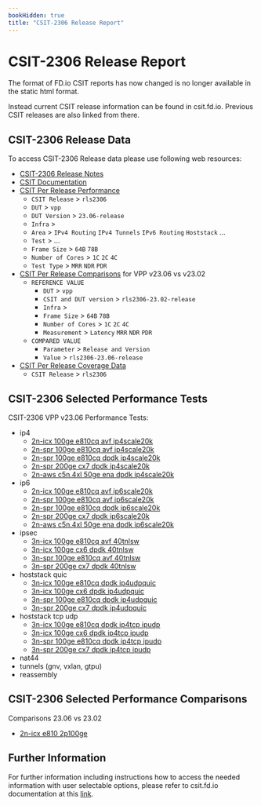```yaml
---
bookHidden: true
title: "CSIT-2306 Release Report"
---
```


# CSIT-2306 Release Report

The format of FD.io CSIT reports has now changed is no longer available
in the static html format.

Instead current CSIT release information can be found in csit.fd.io.
Previous CSIT releases are also linked from there.

## CSIT-2306 Release Data

To access CSIT-2306 Release data please use following web resources:

- [CSIT-2306 Release Notes](https://csit.fd.io/cdocs/release_notes/csit_rls2306/)
- [CSIT Documentation](https://csit.fd.io/cdocs/)
- [CSIT Per Release Performance](https://csit.fd.io/report/)
  - `CSIT Release` > `rls2306`
  - `DUT` > `vpp`
  - `DUT Version` > `23.06-release`
  - `Infra` > <testbed-nic-driver of choice>
  - `Area` > `IPv4 Routing` `IPv4 Tunnels` `IPv6 Routing` `Hoststack` ...
  - `Test` > ...
  - `Frame Size` > `64B` `78B`
  - `Number of Cores` > `1C` `2C` `4C`
  - `Test Type` > `MRR` `NDR` `PDR`
- [CSIT Per Release Comparisons](https://csit.fd.io/comparisons/) for VPP v23.06 vs v23.02
  - `REFERENCE VALUE`
    - `DUT` > `vpp`
    - `CSIT and DUT version` > `rls2306-23.02-release`
    - `Infra` > <testbed-nic-driver of choice>
    - `Frame Size` > `64B` `78B`
    - `Number of Cores` > `1C` `2C` `4C`
    - `Measurement` > `Latency` `MRR` `NDR` `PDR`
  - `COMPARED VALUE`
    - `Parameter` > `Release and Version`
    - `Value` > `rls2306-23.06-release`
- [CSIT Per Release Coverage Data](https://csit.fd.io/coverage/)
  - `CSIT Release` > `rls2306`

## CSIT-2306 Selected Performance Tests

CSIT-2306 VPP v23.06 Performance Tests:

- ip4
  - [2n-icx 100ge e810cq avf ip4scale20k](http://cuts2.com/sIfjo)
  - [2n-spr 100ge e810cq avf ip4scale20k](http://cuts2.com/ExMRU)
  - [2n-spr 100ge e810cq dpdk ip4scale20k](http://cuts2.com/snSJi)
  - [2n-spr 200ge cx7 dpdk ip4scale20k](http://cuts2.com/bVpvF)
  - [2n-aws c5n.4xl 50ge ena dpdk ip4scale20k](http://cuts2.com/HrpyC)
- ip6
  - [2n-icx 100ge e810cq avf ip6scale20k](http://cuts2.com/zgxlu)
  - [2n-spr 100ge e810cq avf ip6scale20k](http://cuts2.com/HqEsk)
  - [2n-spr 100ge e810cq dpdk ip6scale20k](http://cuts2.com/mLZWm)
  - [2n-spr 200ge cx7 dpdk ip6scale20k](http://cuts2.com/eCVsx)
  - [2n-aws c5n.4xl 50ge ena dpdk ip6scale20k](http://cuts2.com/gsExR)
- ipsec
  - [3n-icx 100ge e810cq avf 40tnlsw](http://cuts2.com/weFIh)
  - [3n-icx 100ge cx6 dpdk 40tnlsw](http://cuts2.com/zNVVn)
  - [3n-spr 100ge e810cq avf 40tnlsw](http://cuts2.com/JFUvT)
  - [3n-spr 200ge cx7 dpdk 40tnlsw](http://cuts2.com/ihwxD)
- hoststack quic
  - [3n-icx 100ge e810cq dpdk ip4udpquic](http://cuts2.com/PRcZr)
  - [3n-icx 100ge cx6 dpdk ip4udpquic](http://cuts2.com/JJKBv)
  - [3n-spr 100ge e810cq dpdk ip4udpquic](http://cuts2.com/IqRxg)
  - [3n-spr 200ge cx7 dpdk ip4udpquic](http://cuts2.com/Orzya)
- hoststack tcp udp
  - [3n-icx 100ge e810cq dpdk ip4tcp ipudp](http://cuts2.com/cECAK)
  - [3n-icx 100ge cx6 dpdk ip4tcp ipudp](http://cuts2.com/sCjKI)
  - [3n-spr 100ge e810cq dpdk ip4tcp ipudp](http://cuts2.com/HvNmE)
  - [3n-spr 200ge cx7 dpdk ip4tcp ipudp](http://cuts2.com/nAFDH)
- nat44
- tunnels (gnv, vxlan, gtpu)
- reassembly

## CSIT-2306 Selected Performance Comparisons

Comparisons 23.06 vs 23.02
- [2n-icx e810 2p100ge](http://cuts2.com/UBwMY)

## Further Information

For further information including instructions how to access the needed
information with user selectable options, please refer to csit.fd.io
documentation at this [link](https://csit.fd.io/cdocs/overview/c_dash/).
